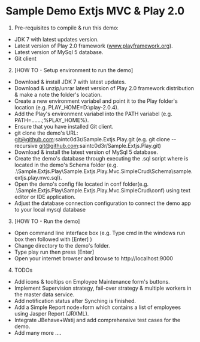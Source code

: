 Sample Demo Extjs MVC & Play 2.0 
=====================================

1. Pre-requisites to compile & run this demo:
  - JDK 7 with latest updates version.
  - Latest version of Play 2.0 framework (www.playframework.org).
  - Latest version of MySql 5 database.
  - Git client

2. [HOW TO - Setup environment to run the demo]
  - Download & install JDK 7 with latest updates.
  - Download & unzip/unrar latest version of Play 2.0 framework distribution & make a note the folder's location.
  - Create a new environment variabel and point it to the Play folder's location (e.g. PLAY_HOME=D:\play-2.0.4).
  - Add the Play's environment variabel into the PATH variabel (e.g. PATH=.......;%PLAY_HOME%).
  - Ensure that you have installed Git client.
  - git clone the demo's URL: git@github.com:saintc0d3r/Sample.Extjs.Play.git 
    (e.g. git clone --recursive git@github.com:saintc0d3r/Sample.Extjs.Play.git)
  - Download & install the latest version of MySql 5 database.
  - Create the demo's database through executing the .sql script where is located in the demo's Schema folder
    (e.g. .\Sample.Extjs.Play\Sample.Extjs.Play.Mvc.SimpleCrud\Schema\sample.extjs.play.mvc.sql).
  - Open the demo's config file located in conf folder(e.g. .\Sample.Extjs.Play\Sample.Extjs.Play.Mvc.SimpleCrud\conf)
    using text editor or IDE application.
  - Adjust the database connection configuration to connect the demo app to your local mysql database

3. [HOW TO - Run the demo]
  - Open command line interface box (e.g. Type cmd in the windows run box then followed with [Enter] )
  - Change directory to the demo's folder.
  - Type play run then press [Enter]
  - Open your internet browser and browse to http://localhost:9000

4. TODOs
  - Add icons & tooltips on Employee Maintenance form's buttons.
  - Implement Supervision strategy, fail-over strategy & multiple workers in the master data service.
  - Add notification status after Synching is finished.
  - Add a Simple Report node+form which contains a list of employees using Jasper Report (JRXML).
  - Integrate JBehave+Watij and add comprehensive test cases for the demo.
  - Add many more ....
